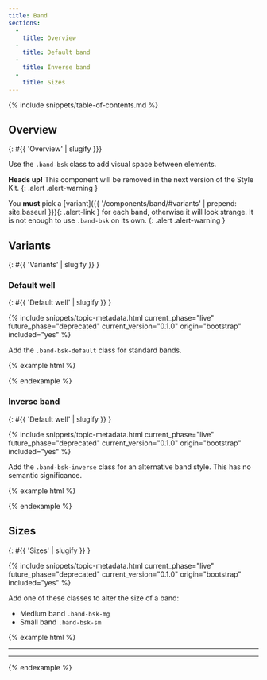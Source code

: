 ```yaml
---
title: Band
sections:
  -
    title: Overview
  -
    title: Default band
  -
    title: Inverse band
  -
    title: Sizes
---
```


{% include snippets/table-of-contents.md %}

## Overview
{: #{{ 'Overview' | slugify }}}

Use the `.band-bsk` class to add visual space between elements.

**Heads up!** This component will be removed in the next version of the Style Kit.
{: .alert .alert-warning }

You **must** pick a [variant]({{ '/components/band/#variants' | prepend: site.baseurl }}){: .alert-link } for each
band, otherwise it will look strange. It is not enough to use `.band-bsk` on its own.
{: .alert .alert-warning }

## Variants
{: #{{ 'Variants' | slugify }} }

### Default well
{: #{{ 'Default well' | slugify }} }

{% include snippets/topic-metadata.html current_phase="live" future_phase="deprecated" current_version="0.1.0" origin="bootstrap" included="yes" %}

Add the `.band-bsk-default` class for standard bands.

{% example html %}
<div class="band-bsk band-bsk-default"></div>
{% endexample %}

### Inverse band
{: #{{ 'Default well' | slugify }} }

{% include snippets/topic-metadata.html current_phase="live" future_phase="deprecated" current_version="0.1.0" origin="bootstrap" included="yes" %}

Add the `.band-bsk-inverse` class for an alternative band style. This has no semantic significance.

{% example html %}
<div class="band-bsk band-bsk-inverse"></div>
{% endexample %}

## Sizes
{: #{{ 'Sizes' | slugify }} }

{% include snippets/topic-metadata.html current_phase="live" future_phase="deprecated" current_version="0.1.0" origin="bootstrap" included="yes" %}

Add one of these classes to alter the size of a band:

* Medium band `.band-bsk-mg`
* Small band `.band-bsk-sm`

{% example html %}
<!-- Regular band -->
<div class="band-bsk"></div>

<hr />

<!-- Medium band -->
<div class="band-bsk band-bsk-md"></div>

<hr />

<!-- Small band -->
<div class="band-bsk band-bsk-sm"></div>
{% endexample %}

